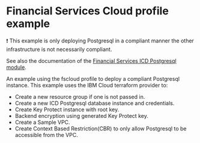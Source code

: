 # Financial Services Cloud profile example

:exclamation: This example is only deploying Postgresql in a compliant manner the other infrastructure is not necessarily compliant.

See also the documentation of the [Financial Services ICD Postgresql module](../../profiles/fscloud/).

An example using the fscloud profile to deploy a compliant Postgresql instance. This example uses the IBM Cloud terraform provider to:

- Create a new resource group if one is not passed in.
- Create a new ICD Postgresql database instance and credentials.
- Create Key Protect instance with root key.
- Backend encryption using generated Key Protect key.
- Create a Sample VPC.
- Create Context Based Restriction(CBR) to only allow Postgresql to be accessible from the VPC.

